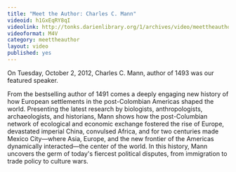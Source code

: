 ```yaml
---
title: "Meet the Author: Charles C. Mann"
videoid: h1GxEqRY8qI
videolink: http://tonks.darienlibrary.org/1/archives/video/meettheauthor/20121002_charles_mann.m4v
videoformat: M4V
category: meettheauthor
layout: video
published: yes
---
```


On Tuesday, October 2, 2012, Charles C. Mann, author of 1493 was our featured speaker. 

From the bestselling author of 1491 comes a deeply engaging new history of how European settlements in the post-Colombian Americas shaped the world. Presenting the latest research by biologists, anthropologists, archaeologists, and historians, Mann shows how the post-Columbian network of ecological and economic exchange fostered the rise of Europe, devastated imperial China, convulsed Africa, and for two centuries made Mexico City—where Asia, Europe, and the new frontier of the Americas dynamically interacted—the center of the world. In this history, Mann uncovers the germ of today's fiercest political disputes, from immigration to trade policy to culture wars.